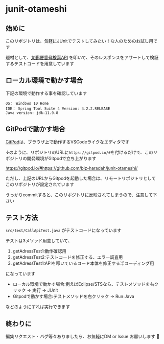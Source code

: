 # junit-otameshi

## 始めに
このリポジトリは、気軽にJUnitでテストしてみたい！な人のためのお試し用です

題材として、[某郵便番号検索API](https://zipcloud.ibsnet.co.jp/doc/api) を叩いて、そのレスポンスをアサートして検証するテストコードを用意しています


## ローカル環境で動かす場合
下記の環境で動作する事を確認しています
```
OS： Windows 10 Home
IDE： Spring Tool Suite 4 Version: 4.2.2.RELEASE
Java version: jdk-11.0.8
```

## GitPodで動かす場合
[GitPod](https://gitpod.io/)は、ブラウザ上で動作するVSCodeライクなエディタです

↓のように、リポジトリのURLに`https://gitpod.io/#`を付けるだけで、このリポジトリの開発環境がGitpodで立ち上がります

https://gitpod.io/#https://github.com/biz-haradah/junit-otameshi/


ただし、上記のURLからGitpodを起動した場合は、リモートリポジトリとしてこのリポジトリが設定されています

うっかりcommitすると、このリポジトリに反映されてしまうので、注意して下さい


## テスト方法
`src/test/CallApiTest.java` がテストコードになっています

テストは3メソッド用意していて、
1. getAdressTest1:動作確認用
2. getAdressTest2:テストコードを修正する、エラー調査用
3. getAdressTest1:APIを叩いているコード本体を修正する半コーディング用

になっています

* ローカル環境で動かす場合:例えばEclipse/STSなら、テストメソッドを右クリック → 実行 → JUnit
* Gitpodで動かす場合:テストメソッドを右クリック → Run Java

などのようにすれば実行できます


## 終わりに
編集リクエスト・バグ等々ありましたら、お気軽にDM or Issue お願いします :bow:

